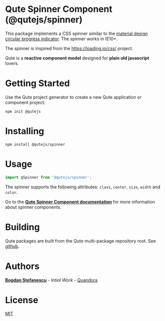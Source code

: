 # Qute Spinner Component (@qutejs/spinner)

This package implements a CSS spinner similar to the [material design circular progress indicator](https://material.io/components/progress-indicators/#circular-progress-indicators). The spinner works in IE10+.

The spinner is inspired from the https://loading.io/css/ project.

Qute is a **reactive component model** designed for **plain old javascript** lovers.

# Getting Started

Use the Qute project generator to create a new Qute application or component project:

```
npm init @qutejs
```

# Installing

```
npm install @qutejs/spinner
```

# Usage

```javascript
import qSpinner from '@qutejs/spinner';
```

The spinner supports the following attributes: `class`, `center`, `size`, `width` and `color`.

Go to the **[Qute Spinner Component documentation](https://qutejs.org/doc/#/components/spinner)** for more information about spinner components.

# Building

Qute packages are built from the Qute multi-package repository root.
See [github](https://github.com/bstefanescu/qutejs).

# Authors

**[Bogdan Stefanescu](mailto:bogdan@quandora.com)** - *Intial Work* - [Quandora](https://quandora.com)

# License

[MIT](LICENSE)

